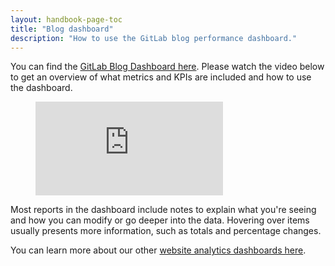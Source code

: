 ```yaml
---
layout: handbook-page-toc
title: "Blog dashboard"
description: "How to use the GitLab blog performance dashboard."
---
```


You can find the [GitLab Blog Dashboard here](https://datastudio.google.com/u/0/reporting/d99537bc-bdfc-475f-b545-bdbe3f885cdd/page/psGyB). Please watch the video below to get an overview of what metrics and KPIs are included and how to use the dashboard.
<!-- blank line -->
<figure class="video_container">
  <iframe src="https://www.youtube.com/embed/jJnUmKaxu5g" frameborder="0" allowfullscreen="true"> </iframe>
</figure>
<!-- blank line -->
Most reports in the dashboard include notes to explain what you're seeing and how you can modify or go deeper into the data. Hovering over items usually presents more information, such as totals and percentage changes. 

You can learn more about our other [website analytics dashboards here](/handbook/marketing/inbound-marketing/search-marketing/analytics/).
